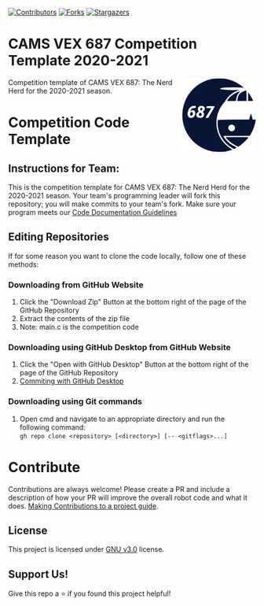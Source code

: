 [![Contributors][contributors-shield]][contributors-url]
[![Forks][forks-shield]][forks-url]
[![Stargazers][stars-shield]][stars-url]

# CAMS VEX 687 Competition Template 2020-2021

[<img src="assets/img/logo.png" align="right" width="150">](https://github.com/687vex/VEX-687-Bot)

Competition template of CAMS VEX 687: The Nerd Herd for the 2020-2021 season.

# Competition Code Template
## Instructions for Team:
This is the competition template for CAMS VEX 687: The Nerd Herd for the 2020-2021 season. Your team's programming leader will fork this repository; you will make commits to your team's fork. Make sure your program meets our [Code Documentation Guidelines](https://github.com/687vex/Competition-Template-2020-2021/blob/main/CodeDocumentation.md)

## Editing Repositories
If for some reason you want to clone the code locally, follow one of these methods:

### Downloading from GitHub Website
  1. Click the "Download Zip" Button at the bottom right of the page of the GitHub Repository
  2. Extract the contents of the zip file
  3. Note: main.c is the competition code

### Downloading using GitHub Desktop from GitHub Website
  1. Click the "Open with GitHub Desktop" Button at the bottom right of the page of the GitHub Repository
  3. [Commiting with GitHub Desktop](https://docs.github.com/en/desktop/contributing-and-collaborating-using-github-desktop/committing-and-reviewing-changes-to-your-project#1-choosing-a-branch-and-making-changes)

### Downloading using Git commands
  1. Open cmd and navigate to an appropriate directory and run the following command:
  <br> ```gh repo clone <repository> [<directory>] [-- <gitflags>...] ```

# Contribute
Contributions are always welcome! Please create a PR and include a description of how your PR will improve the overall robot code and what it does. [Making Contributions to a project guide](https://github.com/firstcontributions/first-contributions).

## License
This project is licensed under [GNU v3.0](https://opensource.org/licenses/GPL-3.0) license.

## Support Us!
Give this repo a ⭐️ if you found this project helpful!

[contributors-shield]: https://img.shields.io/github/contributors/687vex/Competition-Template-2020-2021.svg?style=for-the-badge
[contributors-url]: https://github.com/687vex/Competition-Template-2020-2021/graphs/contributors
[forks-shield]: https://img.shields.io/github/forks/687vex/Competition-Template-2020-2021.svg?style=for-the-badge
[forks-url]: https://github.com/687vex/Competition-Template-2020-2021/network/members
[stars-shield]: https://img.shields.io/github/stars/687vex/Competition-Template-2020-2021.svg?style=for-the-badge
[stars-url]: https://github.com/687vex/Competition-Template-2020-2021/stargazers
